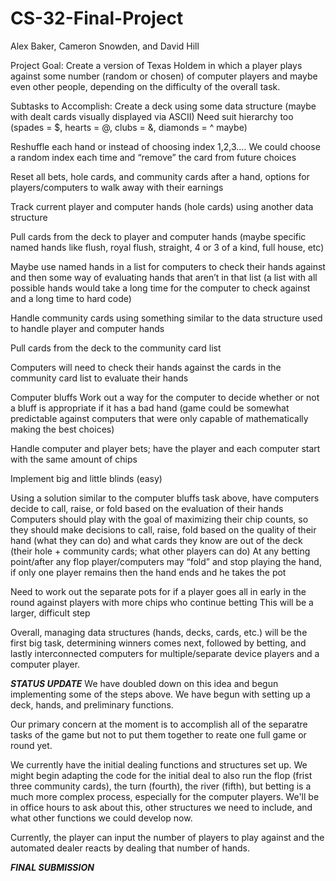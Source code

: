# CS-32-Final-Project
Alex Baker, Cameron Snowden, and David Hill



Project Goal:
Create a version of Texas Holdem in which a player plays against some number (random or chosen) of computer players and maybe even other people, depending on the difficulty of the overall task.

Subtasks to Accomplish:
Create a deck using some data structure (maybe with dealt cards visually displayed via ASCII)
Need suit hierarchy too (spades = $, hearts = @, clubs = &, diamonds = ^ maybe)

Reshuffle each hand or instead of choosing index 1,2,3…. We could choose a random index each time and “remove” the card from future choices

Reset all bets, hole cards, and community cards after a hand, options for players/computers to walk away with their earnings

Track current player and computer hands (hole cards) using another data structure

Pull cards from the deck to player and computer hands
(maybe specific named hands like flush, royal flush, straight, 4 or 3 of a kind, full house, etc)

Maybe use named hands in a list for computers to check their hands against and then some way of evaluating hands that aren’t in that list (a list with all possible hands would take a long time for the computer to check against and a long time to hard code)

Handle community cards using something similar to the data structure used to handle player and computer hands

Pull cards from the deck to the community card list

Computers will need to check their hands against the cards in the community card list to evaluate their hands

Computer bluffs
Work out a way for the computer to decide whether or not a bluff is appropriate if it has a bad hand (game could be somewhat predictable against computers that were only capable of mathematically making the best choices)

Handle computer and player bets; have the player and each computer start with the same amount of chips

Implement big and little blinds (easy)

Using a solution similar to the computer bluffs task above, have computers decide to call, raise, or fold based on the evaluation of their hands
Computers should play with the goal of maximizing their chip counts, so they should make decisions to call, raise, fold based on the quality of their hand (what they can do) and what cards they know are out of the deck (their hole + community cards; what other players can do)
At any betting point/after any flop player/computers may “fold” and stop playing the hand, if only one player remains then the hand ends and he takes the pot

Need to work out the separate pots for if a player goes all in early in the round against players with more chips who continue betting
This will be a larger, difficult step

Overall, managing data structures (hands, decks, cards, etc.) will be the first big task, determining winners comes next, followed by betting, and lastly interconnected computers for multiple/separate device players and a computer player.




***STATUS UPDATE***
We have doubled down on this idea and begun implementing some of the steps above. 
We have begun with setting up a deck, hands, and preliminary functions.

Our primary concern at the moment is to accomplish all of the separatre tasks of the game but not to put them together to reate one full game or round yet. 

We currently have the initial dealing functions and structures set up. We might begin adapting the code for the initial deal to also run the flop (frist three community cards), the turn (fourth), the river (fifth), but betting is a much more complex process, especially for the computer players. We'll be in office hours to ask about this, other structures we need to include, and what other functions we could develop now.

Currently, the player can input the number of players to play against and the automated dealer reacts by dealing that number of hands.



***FINAL SUBMISSION***


